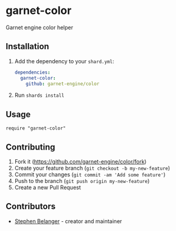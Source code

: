 # garnet-color

Garnet engine color helper

## Installation

1. Add the dependency to your `shard.yml`:

   ```yaml
   dependencies:
     garnet-color:
       github: garnet-engine/color
   ```

2. Run `shards install`

## Usage

```crystal
require "garnet-color"
```

## Contributing

1. Fork it (<https://github.com/garnet-engine/color/fork>)
2. Create your feature branch (`git checkout -b my-new-feature`)
3. Commit your changes (`git commit -am 'Add some feature'`)
4. Push to the branch (`git push origin my-new-feature`)
5. Create a new Pull Request

## Contributors

- [Stephen Belanger](https://github.com/qard) - creator and maintainer
